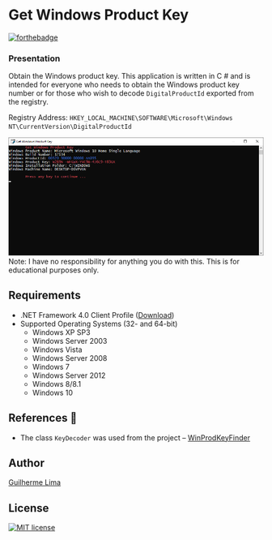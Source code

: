# Get Windows Product Key
[![forthebadge](https://forthebadge.com/images/badges/made-with-c-sharp.svg)](https://forthebadge.com)

### Presentation
Obtain the Windows product key. This application is written in C # and is intended for everyone who needs to obtain the Windows product key number or
for those who wish to decode `DigitalProductId` exported from the registry.

Registry Address: `HKEY_LOCAL_MACHINE\SOFTWARE\Microsoft\Windows NT\CurrentVersion\DigitalProductId`

![Print UI](README/print.png)
Note: I have no responsibility for anything you do with this. This is for educational purposes only.

## Requirements
* .NET Framework 4.0 Client Profile ([Download](https://www.microsoft.com/en-us/download/details.aspx?id=24872))
* Supported Operating Systems (32- and 64-bit)
  * Windows XP SP3
  * Windows Server 2003
  * Windows Vista
  * Windows Server 2008
  * Windows 7
  * Windows Server 2012
  * Windows 8/8.1
  * Windows 10

## References :notebook:
- The class `KeyDecoder` was used from the project – [WinProdKeyFinder](https://github.com/mrpeardotnet/WinProdKeyFinder)


## Author
[Guilherme Lima](https://github.com/guilhermelim)

## License
[![MIT license](https://img.shields.io/badge/License-MIT-blue.svg)](https://raw.githubusercontent.com/guilhermelim/Get-Windows-Product-Key/master/LICENSE)
